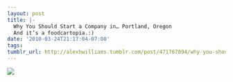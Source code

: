 ```yaml
---
layout: post
title: |-
  Why You Should Start a Company in… Portland, Oregon
  And it’s a foodcartopia.:)
date: '2010-03-24T21:17:04-07:00'
tags: 
tumblr_url: http://alexhwilliams.tumblr.com/post/471767094/why-you-should-start-a-company-in-portland
---
```

<img src="http://24.media.tumblr.com/tumblr_kztl8hS0ja1qz5a5ao1_500.jpg"/>

